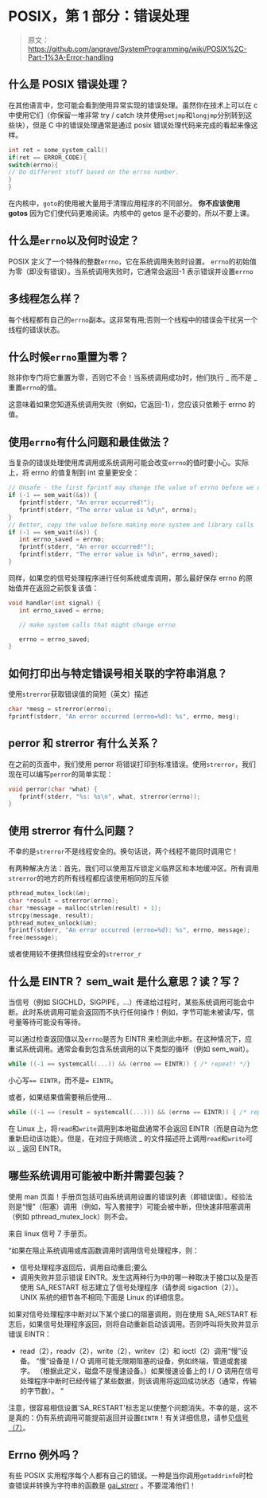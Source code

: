 # POSIX，第 1 部分：错误处理

> 原文：<https://github.com/angrave/SystemProgramming/wiki/POSIX%2C-Part-1%3A-Error-handling>

## 什么是 POSIX 错误处理？

在其他语言中，您可能会看到使用异常实现的错误处理。虽然你在技术上可以在 c 中使用它们（你保留一堆非常 try / catch 块并使用`setjmp`和`longjmp`分别转到这些块），但是 C 中的错误处理通常是通过 posix 错误处理代码来完成的看起来像这样。

```c
int ret = some_system_call()
if(ret == ERROR_CODE){
switch(errno){
// Do different stuff based on the errno number.
}
}

```

在内核中，`goto`的使用被大量用于清理应用程序的不同部分。 **你不应该使用 gotos** 因为它们使代码更难阅读。内核中的 getos 是不必要的，所以不要上课。

## 什么是`errno`以及何时设定？

POSIX 定义了一个特殊的整数`errno`，它在系统调用失败时设置。 `errno`的初始值为零（即没有错误）。当系统调用失败时，它通常会返回-1 表示错误并设置`errno`

## 多线程怎么样？

每个线程都有自己的`errno`副本。这非常有用;否则一个线程中的错误会干扰另一个线程的错误状态。

## 什么时候`errno`重置为零？

除非你专门将它重置为零，否则它不会！当系统调用成功时，他们执行 _ 而不是 _ 重置`errno`的值。

这意味着如果您知道系统调用失败（例如，它返回-1），您应该只依赖于 errno 的值。

## 使用`errno`有什么问题和最佳做法？

当复杂的错误处理使用库调用或系统调用可能会改变`errno`的值时要小心。实际上，将 errno 的值复制到 int 变量更安全：

```c
// Unsafe - the first fprintf may change the value of errno before we use it!
if (-1 == sem_wait(&s)) {
   fprintf(stderr, "An error occurred!");
   fprintf(stderr, "The error value is %d\n", errno);
}
// Better, copy the value before making more system and library calls
if (-1 == sem_wait(&s)) {
   int errno_saved = errno;
   fprintf(stderr, "An error occurred!");
   fprintf(stderr, "The error value is %d\n", errno_saved);
}
```

同样，如果您的信号处理程序进行任何系统或库调用，那么最好保存 errno 的原始值并在返回之前恢复该值：

```c
void handler(int signal) {
   int errno_saved = errno;

   // make system calls that might change errno

   errno = errno_saved;
}
```

## 如何打印出与特定错误号相关联的字符串消息？

使用`strerror`获取错误值的简短（英文）描述

```c
char *mesg = strerror(errno);
fprintf(stderr, "An error occurred (errno=%d): %s", errno, mesg);
```

## perror 和 strerror 有什么关系？

在之前的页面中，我们使用 perror 将错误打印到标准错误。使用`strerror`，我们现在可以编写`perror`的简单实现：

```c
void perror(char *what) {
   fprintf(stderr, "%s: %s\n", what, strerror(errno));
}
```

## 使用 strerror 有什么问题？

不幸的是`strerror`不是线程安全的。换句话说，两个线程不能同时调用它！

有两种解决方法：首先，我们可以使用互斥锁定义临界区和本地缓冲区。所有调用`strerror`的地方的所有线程都应该使用相同的互斥锁

```c
pthread_mutex_lock(&m);
char *result = strerror(errno);
char *message = malloc(strlen(result) + 1);
strcpy(message, result);
pthread_mutex_unlock(&m);
fprintf(stderr, "An error occurred (errno=%d): %s", errno, message);
free(message);
```

或者使用较不便携但线程安全的`strerror_r`

## 什么是 EINTR？ sem_wait 是什么意思？读？写？

当信号（例如 SIGCHLD，SIGPIPE，...）传递给过程时，某些系统调用可能会中断。此时系统调用可能会返回而不执行任何操作！例如，字节可能未被读/写，信号量等待可能没有等待。

可以通过检查返回值以及`errno`是否为 EINTR 来检测此中断。在这种情况下，应重试系统调用。通常会看到包含系统调用的以下类型的循环（例如 sem_wait）。

```c
while ((-1 == systemcall(...)) && (errno == EINTR)) { /* repeat! */}
```

小心写`== EINTR`，而不是`= EINTR`。

或者，如果结果值需要稍后使用...

```c
while ((-1 == (result = systemcall(...))) && (errno == EINTR)) { /* repeat! */}
```

在 Linux 上，将`read`和`write`调用到本地磁盘通常不会返回 EINTR（而是自动为您重新启动该功能）。但是，在对应于网络流 _ 的文件描述符上调用`read`和`write`可以 _ 返回 EINTR。

## 哪些系统调用可能被中断并需要包装？

使用 man 页面！手册页包括可由系统调用设置的错误列表（即错误值）。经验法则是“慢”（阻塞）调用（例如，写入套接字）可能会被中断，但快速非阻塞调用（例如 pthread_mutex_lock）则不会。

来自 linux 信号 7 手册页。

“如果在阻止系统调用或库函数调用时调用信号处理程序，则：

*   信号处理程序返回后，调用自动重启;要么
*   调用失败并显示错误 EINTR。发生这两种行为中的哪一种取决于接口以及是否使用 SA_RESTART 标志建立了信号处理程序（请参阅 sigaction（2））。 UNIX 系统的细节各不相同;下面是 Linux 的详细信息。

如果对信号处理程序中断对以下某个接口的阻塞调用，则在使用 SA_RESTART 标志后，如果信号处理程序返回，则将自动重新启动该调用。否则呼叫将失败并显示错误 EINTR：

*   read（2），readv（2），write（2），writev（2）和 ioctl（2）调用“慢”设备。 “慢”设备是 I / O 调用可能无限期阻塞的设备，例如终端，管道或套接字。 （根据此定义，磁盘不是慢速设备。）如果慢速设备上的 I / O 调用在信号处理程序中断时已经传输了某些数据，则该调用将返回成功状态（通常，传输的字节数）。 “

注意，很容易相信设置'SA_RESTART'标志足以使整个问题消失。不幸的是，这不是真的：仍有系统调用可能提前返回并设置`EINTR`！有关详细信息，请参见[信号（7）](https://cs-education.github.io/sysassets/man_pages/html/man7/signal.7.html)。

## Errno 例外吗？

有些 POSIX 实用程序每个人都有自己的错误。一种是当你调用`getaddrinfo`时检查错误并转换为字符串的函数是 [gai_strerr](https://linux.die.net/man/3/gai_strerror) 。不要混淆他们！